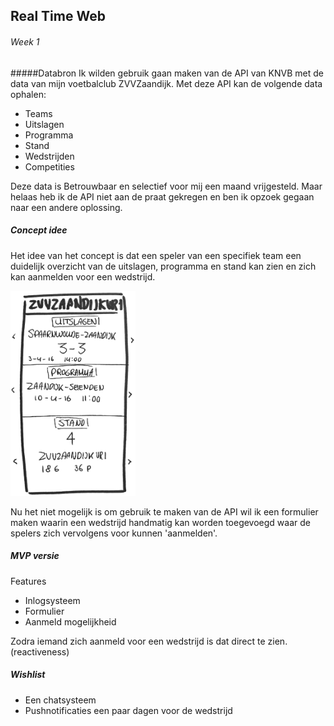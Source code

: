 ## Real Time Web

###### Week 1

#####Databron
Ik wilden gebruik gaan maken van de API van KNVB met de data van mijn voetbalclub ZVVZaandijk. Met deze API kan de volgende data ophalen:

* Teams
* Uitslagen
* Programma
* Stand
* Wedstrijden
* Competities

Deze data is Betrouwbaar en selectief voor mij een maand vrijgesteld. Maar helaas heb ik de API niet aan de praat gekregen en ben ik opzoek gegaan naar een andere oplossing.

##### Concept idee

Het idee van het concept is dat een speler van een specifiek team een duidelijk overzicht van de uitslagen, programma en stand kan zien en zich kan aanmelden voor een wedstrijd.

<img src="img/schets.png" width="200px">

Nu het niet mogelijk is om gebruik te maken van de API wil ik een formulier maken waarin een wedstrijd handmatig kan worden toegevoegd waar de spelers zich vervolgens voor kunnen 'aanmelden'.



##### MVP versie

Features

* Inlogsysteem
* Formulier
* Aanmeld mogelijkheid

Zodra iemand zich aanmeld voor een wedstrijd is dat direct te zien. (reactiveness)

##### Wishlist

* Een chatsysteem
* Pushnotificaties een paar dagen voor de wedstrijd


